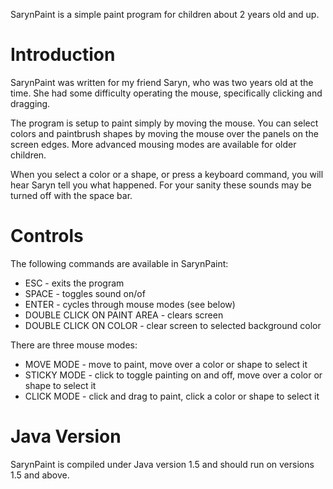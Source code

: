 SarynPaint is a simple paint program for children about 2 years old and up.

# Introduction #

SarynPaint was written for my friend Saryn, who was two years old at the time.  She had some difficulty operating the mouse, specifically clicking and dragging.

The program is setup to paint simply by moving the mouse.  You can select colors and paintbrush shapes by moving the mouse over the panels on the screen edges.  More advanced mousing modes are available for older children.

When you select a color or a shape, or press a keyboard command, you will hear Saryn tell you what happened.  For your sanity these sounds may be turned off with the space bar.

# Controls #

The following commands are available in SarynPaint:

  * ESC - exits the program
  * SPACE - toggles sound on/of
  * ENTER - cycles through mouse modes (see below)
  * DOUBLE CLICK ON PAINT AREA - clears screen
  * DOUBLE CLICK ON COLOR - clear screen to selected background color

There are three mouse modes:

  * MOVE MODE - move to paint, move over a color or shape to select it
  * STICKY MODE - click to toggle painting on and off, move over a color or shape to select it
  * CLICK MODE - click and drag to paint, click a color or shape to select it

# Java Version #

SarynPaint is compiled under Java version 1.5 and should run on versions 1.5 and above.
